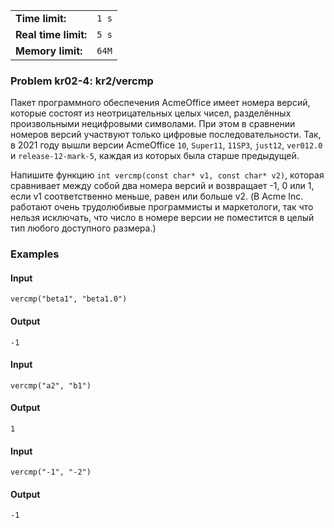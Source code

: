 |                      |       |
|----------------------|-------|
| **Time limit:**      | `1 s` |
| **Real time limit:** | `5 s` |
| **Memory limit:**    | `64M` |


### Problem kr02-4: kr2/vercmp

Пакет программного обеспечения AcmeOffice имеет номера версий, которые состоят из неотрицательных
целых чисел, разделённых произвольными нецифровыми символами. При этом в сравнении номеров версий
участвуют только цифровые последовательности. Так, в 2021 году вышли версии AcmeOffice `10`,
`Super11`, `11SP3`, `just12`, `ver012.0` и `release-12-mark-5`, каждая из которых была старше
предыдущей.

Напишите функцию `int vercmp(const char* v1, const char* v2)`, которая сравнивает между собой два
номера версий и возвращает -1, 0 или 1, если v1 соответственно меньше, равен или больше v2. (В Acme
Inc. работают очень трудолюбивые программисты и маркетологи, так что нельзя исключать, что число в
номере версии не поместится в целый тип любого доступного размера.)

### Examples

#### Input

    
    
    vercmp("beta1", "beta1.0")

#### Output

    
    
    -1

#### Input

    
    
    vercmp("a2", "b1")

#### Output

    
    
    1

#### Input

    
    
    vercmp("-1", "-2")

#### Output

    
    
    -1

